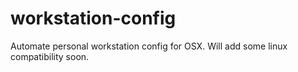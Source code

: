 # workstation-config
Automate personal workstation config for OSX. Will add some linux compatibility soon. 
